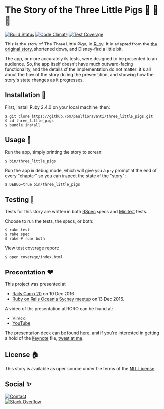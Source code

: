 # The Story of the Three Little Pigs :pig: :pig: :pig:

[![Build Status][travis-badge]][travis-url]
[![Code Climate][code-climate-badge]][code-climate-url]
[![Test Coverage][code-climate-coverage-badge]][code-climate-coverage-url]

This is the story of The Three Little Pigs, in [Ruby][].
It is adapted from the [the original story][three-little-pigs-story],
shortened down, and Disney-fied a little bit.

The app, or more accurately its tests, were designed to be presented to an
audience.  So, the app itself doesn't have much outward-facing functionality,
and the details of the implementation do not matter: it's all about the flow
of the story during the presentation, and showing how the story's state changes
as it progresses.

## Installation :pig_nose:

First, install Ruby 2.4.0 on your local machine, then:

    $ git clone https://github.com/paulfioravanti/three_little_pigs.git
    $ cd three_little_pigs
    $ bundle install

## Usage :pig2:

Run the app, simply printing the story to screen:

    $ bin/three_little_pigs

Run the app in debug mode, which will give you a `pry` prompt at the end
of every "chapter" so you can inspect the state of the "story":

    $ DEBUG=true bin/three_little_pigs

## Testing :wolf:

Tests for this story are written in both [RSpec][] specs and [Minitest][] tests.

Choose to run the tests, the specs, or both:

    $ rake test
    $ rake spec
    $ rake # runs both

View test coverage report:

    $ open coverage/index.html

## Presentation :heart:

This project was presented at:

- [Rails Camp 20][rails-camp-20] on 10 Dec 2016
- [Ruby on Rails Oceania Sydney meetup][roro] on 13 Dec 2016.

A video of the presentation at RORO can be found at:

- [Vimeo][vimeo-url]
- [YouTube][youtube-url]

The presentation deck can be found [here][speakerdeck-url], and if you're
interested in getting a hold of the [Keynote][] file,
[tweet at me][twitter-url].

## License :house:

This story is available as open source under the terms of the [MIT License][].

## Social :sparkles:

[![Contact][twitter-badge]][twitter-url]<br />
[![Stack Overflow][stackoverflow-badge]][stackoverflow-url]

[code-climate-badge]: https://codeclimate.com/github/paulfioravanti/three_little_pigs/badges/gpa.svg
[code-climate-coverage-badge]: https://codeclimate.com/github/paulfioravanti/three_little_pigs/badges/coverage.svg
[code-climate-coverage-url]: https://codeclimate.com/github/paulfioravanti/three_little_pigs
[code-climate-url]: https://codeclimate.com/github/paulfioravanti/three_little_pigs
[Guard]: https://github.com/guard/guard/
[Keynote]: https://www.apple.com/keynote/
[Minitest]: https://github.com/seattlerb/minitest
[MIT License]: LICENSE.txt
[rails-camp-20]: https://ti.to/ruby-australia/rails-camp-queensland-2016/en
[roro]: https://www.meetup.com/Ruby-On-Rails-Oceania-Sydney/events/234773812/
[RSpec]: http://rspec.info/
[Ruby]: https://github.com/ruby/ruby
[Simplecov]: https://github.com/colszowka/simplecov
[speakerdeck-url]: https://speakerdeck.com/paulfioravanti/the-story-of-the-three-little-pigs
[stackoverflow-badge]: http://stackoverflow.com/users/flair/567863.png
[stackoverflow-url]: http://stackoverflow.com/users/567863/paul-fioravanti
[survey-tool-elixir]: https://github.com/paulfioravanti/survey_tool_elixir
[three-little-pigs-story]: http://www.authorama.com/english-fairy-tales-16.html
[travis-badge]: https://travis-ci.org/paulfioravanti/three_little_pigs.svg?branch=master
[travis-url]: https://travis-ci.org/paulfioravanti/three_little_pigs
[twitter-badge]: https://img.shields.io/badge/contact-%40paulfioravanti-blue.svg
[twitter-url]: https://twitter.com/paulfioravanti
[vimeo-url]: https://vimeo.com/196540052
[youtube-url]: https://www.youtube.com/watch?v=hxhibetoPLw
